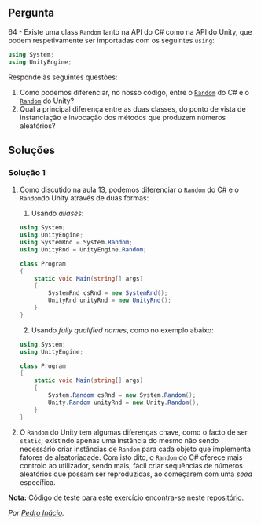 ## Pergunta

64 - Existe uma class `Random` tanto na API do C# como na API do Unity, que
podem respetivamente ser importadas com os seguintes `using`:

```cs
using System;
using UnityEngine;
```

Responde às seguintes questões:

1. Como podemos diferenciar, no nosso código, entre o
   [`Random`](https://docs.microsoft.com/dotnet/api/system.random) do C# e o
   [`Random`](https://docs.unity3d.com/ScriptReference/Random.html) do Unity?
2. Qual a principal diferença entre as duas classes, do ponto de vista de
   instanciação e invocação dos métodos que produzem números aleatórios?

## Soluções

### Solução 1

1. Como discutido na aula 13, podemos diferenciar o `Random` do C# e o `Random`do Unity através de
   duas formas:

   1. Usando _aliases_:
    ```cs
    using System;
    using UnityEngine;
    using SystemRnd = System.Random;
    using UnityRnd = UnityEngine.Random;

    class Program
    {
        static void Main(string[] args)
        {
            SystemRnd csRnd = new SystemRnd();
            UnityRnd unityRnd = new UnityRnd();
        }
    }
    ```

    2. Usando _fully qualified names_, como no exemplo abaixo:
    ```cs
    using System;
    using UnityEngine;

    class Program
    {
        static void Main(string[] args)
        {
            System.Random csRnd = new System.Random();
            Unity.Random unityRnd = new Unity.Random();
        }
    }
    ```

2. O `Random` do Unity tem algumas diferenças chave, como o facto de ser
   `static`, existindo apenas uma instância do mesmo não sendo necessário
   criar instâncias de `Random` para cada objeto que implementa fatores de
   aleatoriadade. Com isto dito, o `Random` do C# oferece mais controlo ao
   utilizador, sendo mais, fácil criar sequências de números aleatórios que
   possam ser reproduzidas, ao começarem com uma _seed_ específica.

**Nota:** Código de teste para este exercício encontra-se neste
[repositório](https://github.com/PmaiWoW/GitHub-Exercises).

*Por [Pedro Inácio](https://github.com/PmaiWoW).*